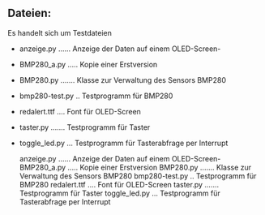 ## Dateien:

Es handelt sich um Testdateien

- anzeige.py ...... Anzeige der Daten auf einem OLED-Screen- 
- BMP280_a.py ..... Kopie einer Erstversion
- BMP280.py ....... Klasse zur Verwaltung des Sensors BMP280
- bmp280-test.py .. Testprogramm für BMP280
- redalert.ttf .... Font für OLED-Screen
- taster.py ....... Testprogramm für Taster
- toggle_led.py ... Testprogramm für Tasterabfrage per Interrupt



    anzeige.py ...... Anzeige der Daten auf einem OLED-Screen- 
    BMP280_a.py ..... Kopie einer Erstversion
    BMP280.py ....... Klasse zur Verwaltung des Sensors BMP280
    bmp280-test.py .. Testprogramm für BMP280
    redalert.ttf .... Font für OLED-Screen
    taster.py ....... Testprogramm für Taster
    toggle_led.py ... Testprogramm für Tasterabfrage per Interrupt
